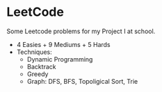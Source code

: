 # LeetCode

Some Leetcode problems for my Project I at school.

- 4 Easies + 9 Mediums + 5 Hards
- Techniques:
  - Dynamic Programming
  - Backtrack
  - Greedy
  - Graph: DFS, BFS, Topoligical Sort, Trie

